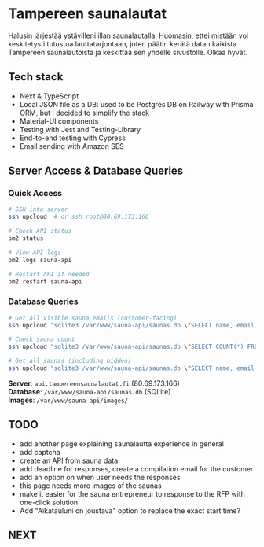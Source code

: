 # Tampereen saunalautat
Halusin järjestää ystävilleni illan saunalautalla. Huomasin, ettei mistään voi keskitetysti tutustua lauttatarjontaan, joten päätin kerätä datan kaikista Tampereen saunalautoista ja keskittää sen yhdelle sivustolle. Olkaa hyvät.

## Tech stack
- Next & TypeScript
- Local JSON file as a DB: used to be Postgres DB on Railway with Prisma ORM, but I decided to simplify the stack
- Material-UI components
- Testing with Jest and Testing-Library
- End-to-end testing with Cypress
- Email sending with Amazon SES

## Server Access & Database Queries

### Quick Access
```bash
# SSH into server
ssh upcloud  # or ssh root@80.69.173.166

# Check API status
pm2 status

# View API logs
pm2 logs sauna-api

# Restart API if needed
pm2 restart sauna-api
```

### Database Queries
```bash
# Get all visible sauna emails (customer-facing)
ssh upcloud "sqlite3 /var/www/sauna-api/saunas.db \"SELECT name, email FROM saunas WHERE visible = 1 OR visible IS NULL ORDER BY name;\""

# Check sauna count
ssh upcloud "sqlite3 /var/www/sauna-api/saunas.db \"SELECT COUNT(*) FROM saunas WHERE visible = 1 OR visible IS NULL;\""

# Get all saunas (including hidden)
ssh upcloud "sqlite3 /var/www/sauna-api/saunas.db \"SELECT name, email, visible FROM saunas ORDER BY name;\""
```

**Server**: `api.tampereensaunalautat.fi` (80.69.173.166)  
**Database**: `/var/www/sauna-api/saunas.db` (SQLite)  
**Images**: `/var/www/sauna-api/images/`

## TODO
- add another page explaining saunalautta experience in general
- add captcha
- create an API from sauna data
- add deadline for responses, create a compilation email for the customer
- add an option on when user needs the responses
- this page needs more images of the saunas
- make it easier for the sauna entrepreneur to response to the RFP with one-click solution
- Add "Aikatauluni on joustava" option to replace the exact start time?

## NEXT
